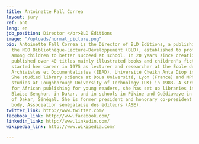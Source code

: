 ```yaml
---
title: Antoinette Fall Correa
layout: jury
ref: ant
lang: en
job_position: Director </br>BLD Éditions
image: "/uploads/normal_picture.png"
bio: Antoinette Fall Correa is the Director of BLD Éditions, a publishing house of
  the NGO Bibliothèque-Lecture-Développement (BLD), established to promote reading
  among children to better succeed at school. In 20 years since creation, BLD has
  published over 40 titles mainly illustrated books and children's fiction. Fall Correa
  started her career in 1975 as lecturer and researcher at the École de Bibliothécaires,
  Archivistes et Documentalistes (EBAD), Université Cheikh Anta Diop in Dakar, Senegal.
  She studied library science at Doua Université, Lyon (France) and MPhil in English
  studies at Loughborough University of Technology (UK) in 1983. A strong activist
  for African publishing for young readers, she has set up libraries in Centre Culturel
  Blaise Senghor, in Dakar, and in schools in Pikine and Guédiawaye in the outskirts
  of Dakar, Sénégal. She is former president and honorary co-president of the publisher's
  body, Association sénégalaise des éditeurs (ASE).
twitter_link: http://www.twitter.com/
facebook_link: http://www.facebook.com/
linkedin_link: http://www.linkedin.com/
wikipedia_link: http://www.wikipedia.com/

---
```


